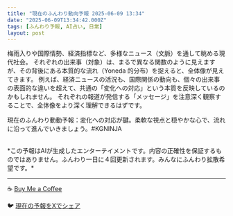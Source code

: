 ```yaml
---
title: "現在のふんわり動向予報 2025-06-09 13:34"
date: "2025-06-09T13:34:42.000Z"
tags: [ふんわり予報, AI占い, 日常]
layout: post
---
```


梅雨入りや国際情勢、経済指標など、多様なニュース（文脈）を通して眺める現代社会。  それぞれの出来事（対象）は、まるで異なる関数のように見えますが、その背後にある本質的な流れ（Yoneda 的分布）を捉えると、全体像が見えてきます。  例えば、経済ニュースの活況も、国際関係の動向も、個々の出来事の表面的な違いを超えて、共通の「変化への対応」という本質を反映しているのかもしれません。  それぞれの報道が発信する「メッセージ」を注意深く観察することで、全体像をより深く理解できるはずです。


現在のふんわり動動予報：変化への対応が鍵。柔軟な視点と穏やかな心で、流れに沿って進んでいきましょう。#KGNINJA

<br>
*この予報はAIが生成したエンターテイメントです。内容の正確性を保証するものではありません。ふんわり一日に４回更新されます。みんなにふんわり拡散希望です。*

---
☕️ [Buy Me a Coffee](https://www.buymeacoffee.com/kgninja)

🐦 [現在の予報をXでシェア](https://twitter.com/intent/tweet?text=%E7%8F%BE%E5%9C%A8%E3%81%AE%E3%81%B5%E3%82%93%E3%82%8F%E3%82%8A%E4%BA%88%E5%A0%B1%3A%20%E3%80%8C%E6%A2%85%E9%9B%A8%E5%85%A5%E3%82%8A%E3%82%84%E5%9B%BD%E9%9A%9B%E6%83%85%E5%8B%A2%E3%80%81%E7%B5%8C%E6%B8%88%E6%8C%87%E6%A8%99%E3%81%AA%E3%81%A9%E3%80%81%E5%A4%9A%E6%A7%98%E3%81%AA%E3%83%8B%E3%83%A5%E3%83%BC%E3%82%B9%EF%BC%88%E6%96%87%E8%84%88%EF%BC%89%E3%82%92%E9%80%9A%E3%81%97%E3%81%A6%E7%9C%BA%E3%82%81%E3%82%8B%E7%8F%BE%E4%BB%A3%E7%A4%BE%E4%BC%9A%E3%80%82%E3%80%8D%23KGNINJA%20%E7%B6%9A%E3%81%8D%E3%81%AF%E3%83%96%E3%83%AD%E3%82%B0%E3%81%A7%EF%BC%81%F0%9F%91%87&url=https%3A%2F%2Fkg-ninja.github.io%2FFunwariyoso%2F)
